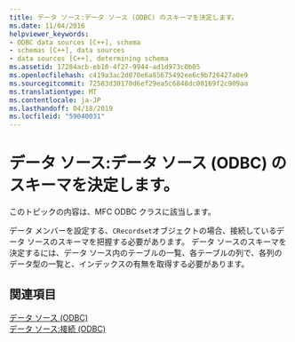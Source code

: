 ```yaml
---
title: データ ソース:データ ソース (ODBC) のスキーマを決定します。
ms.date: 11/04/2016
helpviewer_keywords:
- ODBC data sources [C++], schema
- schemas [C++], data sources
- data sources [C++], determining schema
ms.assetid: 17284acb-eb10-4f27-9944-ad1d973c0b05
ms.openlocfilehash: c419a3ac2d870e6a85675492ee6c9b726427a0e9
ms.sourcegitcommit: 72583d30170d6ef29ea5c6848dc00169f2c909aa
ms.translationtype: MT
ms.contentlocale: ja-JP
ms.lasthandoff: 04/18/2019
ms.locfileid: "59040031"
---
```

# <a name="data-source-determining-the-schema-of-the-data-source-odbc"></a>データ ソース:データ ソース (ODBC) のスキーマを決定します。

このトピックの内容は、MFC ODBC クラスに該当します。

データ メンバーを設定する、`CRecordset`オブジェクトの場合、接続しているデータ ソースのスキーマを把握する必要があります。 データ ソースのスキーマを決定するには、データ ソース内のテーブルの一覧、各テーブルの列で、各列のデータ型の一覧と、インデックスの有無を取得する必要があります。

## <a name="see-also"></a>関連項目

[データ ソース (ODBC)](../../data/odbc/data-source-odbc.md)<br/>
[データ ソース:接続 (ODBC)](../../data/odbc/data-source-managing-connections-odbc.md)